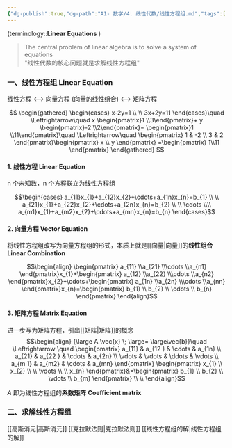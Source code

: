 ```yaml
---
{"dg-publish":true,"dg-path":"A1- 数学/4. 线性代数/线性方程组.md","tags":["Linear","Equation"],"Level":1,"permalink":"/A1- 数学/4. 线性代数/线性方程组/","dgPassFrontmatter":true,"noteIcon":"","created":"2024-10-11T16:34:11.534+08:00","updated":"2025-08-04T20:01:16.165+08:00"}
---
```


 (terminology::**Linear Equations** )

>The central problem of linear algebra is to solve a system of equations  
>"线性代数的核心问题就是求解线性方程组"

### 一、线性方程组 Linear Equation
线性方程 <--> 向量方程 (向量的线性组合)  <--> 矩阵方程

$$
\begin{gathered}
\begin{cases}
x-2y=1 \\ \\
3x+2y=11
\end{cases}\quad \Leftrightarrow\quad 
x \begin{pmatrix}1 \\3\end{pmatrix}+
y \begin{pmatrix}-2 \\2\end{pmatrix}= \begin{pmatrix}1 \\11\end{pmatrix}\quad \Leftrightarrow\quad 
\begin{pmatrix}
1 & -2 \\
3 & 2
\end{pmatrix}\begin{pmatrix}
x \\ y
\end{pmatrix} =\begin{pmatrix}
1\\11
\end{pmatrix}
\end{gathered}
$$

#### 1. 线性方程 Linear Equation
n 个未知数，n 个方程联立为线性方程组

$$\begin{cases}
a_{11}x_{1}+a_{12}x_{2}+\cdots+a_{1n}x_{n}=b_{1} \\ \\
a_{21}x_{1}+a_{22}x_{2}+\cdots+a_{2n}x_{n}=b_{2} \\ \\
 \cdots \\\\
a_{m1}x_{1}+a_{m2}x_{2}+\cdots+a_{mn}x_{n}=b_{n}
\end{cases}$$

#### 2. 向量方程 Vector Equation
将线性方程组改写为向量方程组的形式，本质上就是[[向量\|向量]]的**线性组合**  **Linear Combination**

$$\begin{align}
\begin{pmatrix}
a_{11} \\a_{21} \\\cdots \\a_{n1}
\end{pmatrix}x_{1}+\begin{pmatrix}
a_{12} \\a_{22} \\\cdots \\a_{n2}
\end{pmatrix}x_{2}+\cdots+\begin{pmatrix}
a_{1n} \\a_{2n} \\\cdots \\a_{nn}
\end{pmatrix}x_{n}=\begin{pmatrix}
b_{1} \\
b_{2} \\
\cdots \\
b_{n}
\end{pmatrix}
\end{align}$$


#### 3. 矩阵方程 Matrix Equation
进一步写为矩阵方程，引出[[矩阵\|矩阵]]的概念
$$\begin{align}
{\large  A \vec{x} \; \large= \large\vec{b}}\quad \Leftrightarrow \quad \begin{pmatrix}
a_{11} & a_{12 } & \cdots & a_{1n} \\
a_{21} & a_{22 } & \cdots & a_{2n} \\
\vdots  &  \vdots  & \ddots  & \vdots \\
a_{m 1} & a_{m2} & \cdots  & a_{mn}
\end{pmatrix} 
\begin{pmatrix}
x_{1} \\
x_{2} \\ \\
\vdots \\ \\
x_{n}
\end{pmatrix}&=\begin{pmatrix}
b_{1} \\
b_{2} \\
\vdots \\
b_{m}
\end{pmatrix} \\ \\
\end{align}$$

$A$ 即为线性方程组的**系数矩阵**  **Coefficient matrix**

### 二、求解线性方程组
[[高斯消元\|高斯消元]]
[[克拉默法则\|克拉默法则]]
[[线性方程组的解\|线性方程组的解]]

